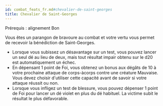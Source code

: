 ```yaml
---
id: combat_feats_fr.md#chevalier-de-saint-georges
title: Chevalier de Saint-Georges
---
```


Prérequis : alignement Bon

Vous êtes un parangon de bravoure au combat et votre vertu vous permet de recevoir la bénédiction de Saint-Georges.

* Lorsque vous subissez un désavantage sur un test, vous pouvez lancer un seul dé au lieu de deux, mais tout résultat impair obtenu sur le d20 est automatiquement un échec.
* En dépensant 1 point de Foi, vous obtenez un bonus aux dégâts de 10 à votre prochaine attaque de corps-àcorps contre une créature Mauvaise. Vous devez choisir d'utiliser cette capacité avant de savoir si votre attaque réussit ou non.
* Lorsque vous infligez un test de blessure, vous pouvez dépenser 1 point de Foi pour lancer un dé violet en plus du dé habituel. La victime subit le résultat le plus défavorable.

